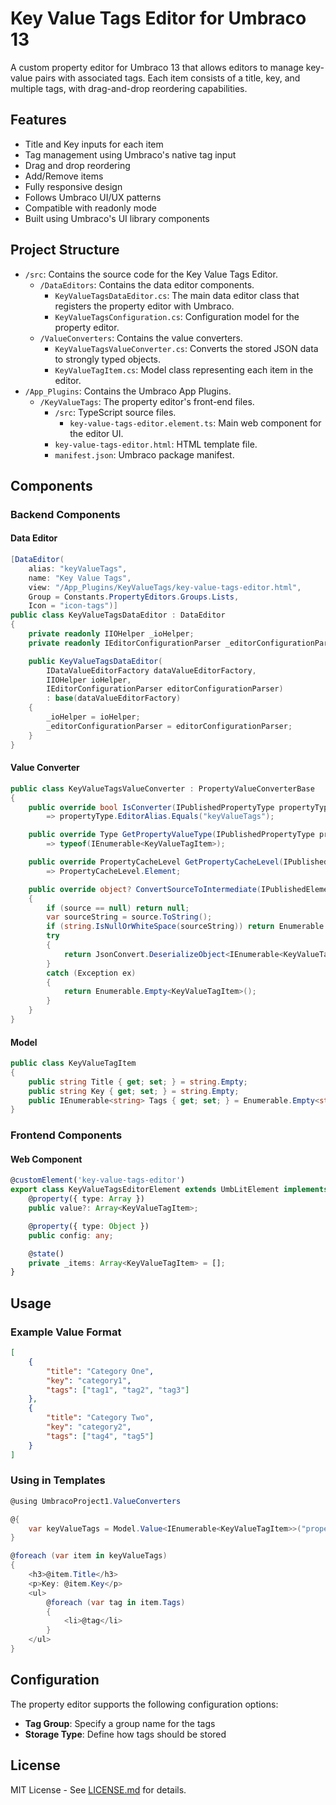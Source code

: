 # Key Value Tags Editor for Umbraco 13

A custom property editor for Umbraco 13 that allows editors to manage key-value pairs with associated tags. Each item consists of a title, key, and multiple tags, with drag-and-drop reordering capabilities.

## Features

- Title and Key inputs for each item
- Tag management using Umbraco's native tag input
- Drag and drop reordering
- Add/Remove items
- Fully responsive design
- Follows Umbraco UI/UX patterns
- Compatible with readonly mode
- Built using Umbraco's UI library components

## Project Structure

- `/src`: Contains the source code for the Key Value Tags Editor.
  - `/DataEditors`: Contains the data editor components.
    - `KeyValueTagsDataEditor.cs`: The main data editor class that registers the property editor with Umbraco.
    - `KeyValueTagsConfiguration.cs`: Configuration model for the property editor.
  - `/ValueConverters`: Contains the value converters.
    - `KeyValueTagsValueConverter.cs`: Converts the stored JSON data to strongly typed objects.
    - `KeyValueTagItem.cs`: Model class representing each item in the editor.
- `/App_Plugins`: Contains the Umbraco App Plugins.
  - `/KeyValueTags`: The property editor's front-end files.
    - `/src`: TypeScript source files.
      - `key-value-tags-editor.element.ts`: Main web component for the editor UI.
    - `key-value-tags-editor.html`: HTML template file.
    - `manifest.json`: Umbraco package manifest.

## Components

### Backend Components

#### Data Editor

```csharp
[DataEditor(
    alias: "keyValueTags",
    name: "Key Value Tags",
    view: "/App_Plugins/KeyValueTags/key-value-tags-editor.html",
    Group = Constants.PropertyEditors.Groups.Lists,
    Icon = "icon-tags")]
public class KeyValueTagsDataEditor : DataEditor
{
    private readonly IIOHelper _ioHelper;
    private readonly IEditorConfigurationParser _editorConfigurationParser;

    public KeyValueTagsDataEditor(
        IDataValueEditorFactory dataValueEditorFactory,
        IIOHelper ioHelper,
        IEditorConfigurationParser editorConfigurationParser)
        : base(dataValueEditorFactory)
    {
        _ioHelper = ioHelper;
        _editorConfigurationParser = editorConfigurationParser;
    }
}
```

#### Value Converter

```csharp
public class KeyValueTagsValueConverter : PropertyValueConverterBase
{
    public override bool IsConverter(IPublishedPropertyType propertyType)
        => propertyType.EditorAlias.Equals("keyValueTags");

    public override Type GetPropertyValueType(IPublishedPropertyType propertyType)
        => typeof(IEnumerable<KeyValueTagItem>);

    public override PropertyCacheLevel GetPropertyCacheLevel(IPublishedPropertyType propertyType)
        => PropertyCacheLevel.Element;

    public override object? ConvertSourceToIntermediate(IPublishedElement owner, IPublishedPropertyType propertyType, object? source, bool preview)
    {
        if (source == null) return null;
        var sourceString = source.ToString();
        if (string.IsNullOrWhiteSpace(sourceString)) return Enumerable.Empty<KeyValueTagItem>();
        try
        {
            return JsonConvert.DeserializeObject<IEnumerable<KeyValueTagItem>>(sourceString);
        }
        catch (Exception ex)
        {
            return Enumerable.Empty<KeyValueTagItem>();
        }
    }
}
```

#### Model

```csharp
public class KeyValueTagItem
{
    public string Title { get; set; } = string.Empty;
    public string Key { get; set; } = string.Empty;
    public IEnumerable<string> Tags { get; set; } = Enumerable.Empty<string>();
}
```

### Frontend Components

#### Web Component

```typescript
@customElement('key-value-tags-editor')
export class KeyValueTagsEditorElement extends UmbLitElement implements UmbPropertyEditorUiElement {
    @property({ type: Array })
    public value?: Array<KeyValueTagItem>;

    @property({ type: Object })
    public config: any;

    @state()
    private _items: Array<KeyValueTagItem> = [];
}
```

## Usage

### Example Value Format

```json
[
    {
        "title": "Category One",
        "key": "category1",
        "tags": ["tag1", "tag2", "tag3"]
    },
    {
        "title": "Category Two",
        "key": "category2",
        "tags": ["tag4", "tag5"]
    }
]
```

### Using in Templates

```csharp
@using UmbracoProject1.ValueConverters

@{
    var keyValueTags = Model.Value<IEnumerable<KeyValueTagItem>>("propertyAlias");
}

@foreach (var item in keyValueTags)
{
    <h3>@item.Title</h3>
    <p>Key: @item.Key</p>
    <ul>
        @foreach (var tag in item.Tags)
        {
            <li>@tag</li>
        }
    </ul>
}
```

## Configuration

The property editor supports the following configuration options:

- **Tag Group**: Specify a group name for the tags
- **Storage Type**: Define how tags should be stored

## License

MIT License - See [LICENSE.md](LICENSE.md) for details.